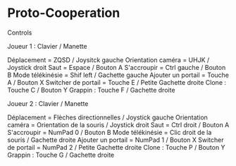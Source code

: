 # Proto-Cooperation

Controls

Joueur 1 :	Clavier / Manette

Déplacement = ZQSD / Joysitck gauche
Orientation caméra = UHJK / Joystick droit
Saut = Espace / Bouton A
S'accroupir = Ctrl gauche / Bouton B
Mode télékinésie = Shif left / Gachette gauche
Ajouter un portail = Touche A / Bouton X
Switcher de portail = Touche E / Petite Gachette droite
Clone : Touche C / Bouton Y
Grappin : Touche F / Gachette droite


Joueur 2 :	Clavier / Manette

Déplacement = Flèches directionnelles / Joystick gauche
Orientation caméra = Orientation de la souris / Joystick droit
Saut = Ctrl droit / Bouton A
S'accroupir = NumPad 0 / Bouton B
Mode télékinésie = Clic droit de la souris / Gachette droite
Ajouter un portail = NumPad 1 / Bouton X
Switcher de portail = NumPad 2 / Petite Gachette droite
Clone : Touche P / Bouton Y
Grappin : Touche G / Gachette droite